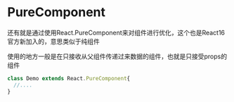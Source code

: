 # PureComponent

还有就是通过使用React.PureComponent来对组件进行优化，这个也是React16官方新加入的，意思类似于纯组件

使用的地方一般是在只接收从父组件传递过来数据的组件，也就是只接受props的组件

```js
class Demo extends React.PureComponent{
  //....
}
```



